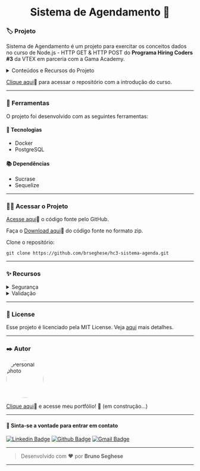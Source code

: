 <h1 align="center" id="topo">Sistema de Agendamento 📖</h1>

<!-- <div align="center">
<img width='600px' src="./assets/mockup.png" width="35px"/>
</div> -->

### 🏷️ Projeto

Sistema de Agendamento é um projeto para exercitar os conceitos dados no curso de Node.js - HTTP GET & HTTP POST do **Programa Hiring Coders #3** da VTEX em parceria com a Gama Academy.

<details>
<summary>Conteúdos e Recursos do Projeto</summary>

####

- Conceitos de REST e SOAP
- Configurando Nodemon
- Configurando Docker
- Configurando ElephantSQL e PostBird
- ORM Migration
- Usuários Model
- Usuários Controller
- Usuários Hash de senhas
- Usuários Autenticação JWT
- Token JWT via Header
- Atualizando usuário
- Validação de dados
- Adicionando foto do usuário
- Vinculando fotos ao usuário
- Listagem de prestadores de serviços
- Models de agendamento
- Criando agendamentos
- Validações e listagem de agendamentos
- Paginação e listagem de agenda do colaborador
- Configurando o MONGODB
- Configurando as notificações
- Listando notificações e marcando como lidas

</details>

[Clique aqui](https://github.com/brseghese/hiring-coders-3-vtex-gama/tree/main/f1_node_http)🔗 para acessar o repositório com a introdução do curso.

---

### 🔧 Ferramentas

O projeto foi desenvolvido com as seguintes ferramentas:

#### 🧪 Tecnologias

- Docker
- PostgreSQL

#### 📚 Dependências

- Sucrase
- Sequelize

<!-- ---

### 🚀 ​ [Clique aqui](https://hc3-search-rep-github.netlify.app/)🔗 e veja a aplicação no ar.

![image](https://img.shields.io/badge/Netlify-00C7B7?style=for-the-badge&logo=netlify&logoColor=white) -->

---

### ​👷‍♂️​ Acessar o Projeto

<a href="https://github.com/brseghese/hc3-sistema-agenda/tree/main">Acesse aqui</a>🔗 o código fonte pelo GitHub.

Faça o <a href="https://github.com/brseghese/hc3-sistema-agenda/archive/refs/heads/main.zip">Download aqui</a>🔗 do código fonte no formato zip.

Clone o repositório:

```
git clone https://github.com/brseghese/hc3-sistema-agenda.git
```

<!-- Entre na pasta do projeto:

```
cd hc3-sistema-agenda
```

Instale as dependências:

```
npm install
```

Execute a aplicação:

```
npm run dev
``` -->

<!-- Abra http://localhost:3000 no seu navegador para ver a aplicação -->

---

### ✨ Recursos

<details>
<summary>Segurança</summary>

#### 🔶 Bcryptjs - Hash de Senha

O bcryptjs é uma biblioteca para encriptação de dados.

```
npm i bcryptjs
```

#### 🔶 [JWT](https://jwt.io/) - json web token

O JWT é digitalmente assinado usando uma chave secreta com o algoritmo HMAC ou um par de chaves pública e privada RSA ou ECDSA.

```
npm i jsonwebtoken
```

[MD5 Hash](https://www.md5hashgenerator.com/)

</details>

<details>
<summary>Validação</summary>

#### 🔶 Yup

Yup faz validações de dados como string , integer , boolean , array , object e date.

```
npm i yup
```

</details>

---

### 📝 License

Esse projeto é licenciado pela MIT License. Veja [aqui](https://pt.wikipedia.org/wiki/Licen%C3%A7a_MIT) mais detalhes.

---

### ✒️ Autor

<a href="https://github.com/brseghese"> <img style="border-radius: 50%;" src="https://avatars.githubusercontent.com/u/80193824?v=4" width="100px;" alt="Personal photo"/> </a>

[Clique aqui](https://brseghese.github.io)🔗 e acesse meu portfólio! 💼 (em construção...)

---

#### 💬 Sinta-se a vontade para entrar em contato

[![Linkedin Badge](https://img.shields.io/badge/LinkedIn-0077B5?style=for-the-badge&logo=linkedin&logoColor=white)](https://www.linkedin.com/in/brunoseghese/) [![Github Badge](https://img.shields.io/badge/GitHub-100000?style=for-the-badge&logo=github&logoColor=white)](https://github.com/brseghese) [![Gmail Badge](https://img.shields.io/badge/Gmail-D14836?style=for-the-badge&logo=gmail&logoColor=white)](mailto:brseghese@gmail.com)

---

> Desenvolvido com ❤️ por **Bruno Seghese**

---
